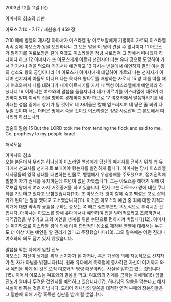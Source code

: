 2003년 12월 11일 (목)

아마샤의 참소와 심판



아모스 7:10 - 7:17 / 새찬송가 459 장


7:10 때에 벧엘의 제사장 아마샤가 이스라엘 왕 여로보암에게 기별하여 가로되 이스라엘 족속 중에 아모스가 왕을 모반하나니 그 모든 말을 이 땅이 견딜 수 없나이다 
11 아모스가 말하기를 여로보암은 칼에 죽겠고 이스라엘은 정녕 사로잡혀 그 땅에서 떠나겠다 하나이다 하고 
12 아마샤가 또 아모스에게 이르되 선견자야 너는 유다 땅으로 도망하여 가서 거기서나 떡을 먹으며 거기서나 예언하고 
13 다시는 벧엘에서 예언하지 말라 이는 왕의 성소요 왕의 궁임이니라 
14 아모스가 아마샤에게 대답하여 가로되 나는 선지자가 아니며 선지자의 아들도 아니요 나는 목자요 뽕나무를 배양하는 자로서 
15 양 떼를 따를 때에 여호와께서 나를 데려다가 내게 이르시기를 가서 내 백성 이스라엘에게 예언하라 하셨나니 
16 이제 너는 여호와의 말씀을 들을지니라 네가 이르기를 이스라엘에 대하여 예언하지 말며 이삭의 집을 향하여 경계하지 말라 하므로 
17 여호와께서 말씀하시기를 네 아내는 성읍 중에서 창기가 될 것이요 네 자녀들은 칼에 엎드러지며 네 땅은 줄 띄워 나누일 것이며 너는 더러운 땅에서 죽을 것이요 이스라엘은 정녕 사로잡혀 그 본토에서 떠나리라 하셨느니라 

입술의 말씀 
15 But the LORD took me from tending the flock and said to me, Go, prophesy to my people Israel

해석도움





아마샤의 참소  
오늘 본문에서 우리는 하나님이 이스라엘 백성에게 당신의 메시지를 전하기 위해 왜 유다에서 선교사를 선지자로 보내어야 했는지를 발견하게 됩니다. 아마샤는 당시 이스라엘 제사장들의 영적 상태를 대변하는 인물로, 벧엘에서 우상숭배를 주도했으며, 정치권력에 빌붙어 자기 권세를 유지하는데 여념이 없던 자였습니다. 그는 아모스를 해하기 위해 여로보암 왕에게 여러 가지 거짓증거를 하고 있습니다. 먼저 그는 아모스가 왕에 대한 쿠데타를 기도하고 있다고 모함했습니다(10). 또 아모스가 ‘왕이 칼에 죽고 백성은 포로 잡혀 가게 된다’는 말을 했다고 고소했습니다(11). 이것은 아모스의 예언 중 죄에 대한 지적과 회개에 대한 약속과 긍휼을 구하는 중보는 쏙 빼고 심판부분만 의도적으로 부각시킨 것입니다. 아마샤는 아모스를 향해 유다에서나 예언하여 밥을 빌어먹으라고 조롱하면서, 지역감정을 부추기고 그의 예언을 생계를 위한 수단으로 폄하시켜 버립니다(12). 아마샤는 마지막으로 이스라엘 왕에 의해 이미 합법적인 성소로 제정된 벧엘에 대해서는 누구도 더 이상 치는 예언을 할 권리가 없다고 주장했습니다(13). 그의 말속에는 어떤 진리나 여호와의 의도 담겨 있지 않았습니다. 

말씀을 막는 자에게 임할 진노  
아모스는 자신이 생계를 위해 선지자가 된 자거나, 혹은 가문에 의해 자동적으로 선지자가 된 자가 아님을 밝힙니다(14). 원래 유다에서 목축업에 종사하던 자신이 여기까지 와서 예언을 하게 된 것은 오직 여호와의 명령 때문이라는 사실을 말하고 있는 것입니다(15). 이어서 아모스는 여호와의 말씀을 막고, 여호와의 경계를 금하는 자에게(16) 임할 진노가 얼마나 두려운 것인지를 예언하고 있습니다(17). 하나님의 말씀을 막는다고 해서 사실이 바뀌는 것은 아닙니다. 도리어 하나님의 말씀을 대적한 영적 부패의 장본인들은 그 말씀에 의해 가장 혹독한 심판을 받게 될 뿐입니다.